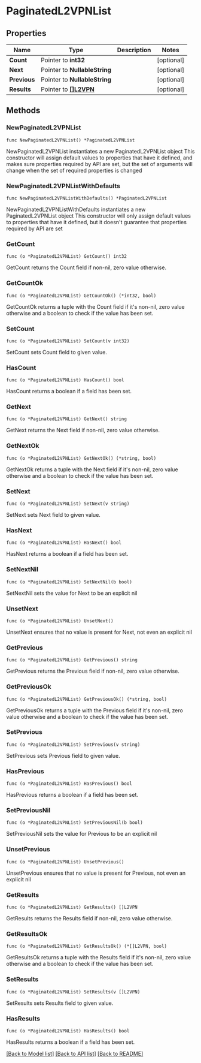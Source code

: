 # PaginatedL2VPNList

## Properties

Name | Type | Description | Notes
------------ | ------------- | ------------- | -------------
**Count** | Pointer to **int32** |  | [optional] 
**Next** | Pointer to **NullableString** |  | [optional] 
**Previous** | Pointer to **NullableString** |  | [optional] 
**Results** | Pointer to [**[]L2VPN**](L2VPN.md) |  | [optional] 

## Methods

### NewPaginatedL2VPNList

`func NewPaginatedL2VPNList() *PaginatedL2VPNList`

NewPaginatedL2VPNList instantiates a new PaginatedL2VPNList object
This constructor will assign default values to properties that have it defined,
and makes sure properties required by API are set, but the set of arguments
will change when the set of required properties is changed

### NewPaginatedL2VPNListWithDefaults

`func NewPaginatedL2VPNListWithDefaults() *PaginatedL2VPNList`

NewPaginatedL2VPNListWithDefaults instantiates a new PaginatedL2VPNList object
This constructor will only assign default values to properties that have it defined,
but it doesn't guarantee that properties required by API are set

### GetCount

`func (o *PaginatedL2VPNList) GetCount() int32`

GetCount returns the Count field if non-nil, zero value otherwise.

### GetCountOk

`func (o *PaginatedL2VPNList) GetCountOk() (*int32, bool)`

GetCountOk returns a tuple with the Count field if it's non-nil, zero value otherwise
and a boolean to check if the value has been set.

### SetCount

`func (o *PaginatedL2VPNList) SetCount(v int32)`

SetCount sets Count field to given value.

### HasCount

`func (o *PaginatedL2VPNList) HasCount() bool`

HasCount returns a boolean if a field has been set.

### GetNext

`func (o *PaginatedL2VPNList) GetNext() string`

GetNext returns the Next field if non-nil, zero value otherwise.

### GetNextOk

`func (o *PaginatedL2VPNList) GetNextOk() (*string, bool)`

GetNextOk returns a tuple with the Next field if it's non-nil, zero value otherwise
and a boolean to check if the value has been set.

### SetNext

`func (o *PaginatedL2VPNList) SetNext(v string)`

SetNext sets Next field to given value.

### HasNext

`func (o *PaginatedL2VPNList) HasNext() bool`

HasNext returns a boolean if a field has been set.

### SetNextNil

`func (o *PaginatedL2VPNList) SetNextNil(b bool)`

 SetNextNil sets the value for Next to be an explicit nil

### UnsetNext
`func (o *PaginatedL2VPNList) UnsetNext()`

UnsetNext ensures that no value is present for Next, not even an explicit nil
### GetPrevious

`func (o *PaginatedL2VPNList) GetPrevious() string`

GetPrevious returns the Previous field if non-nil, zero value otherwise.

### GetPreviousOk

`func (o *PaginatedL2VPNList) GetPreviousOk() (*string, bool)`

GetPreviousOk returns a tuple with the Previous field if it's non-nil, zero value otherwise
and a boolean to check if the value has been set.

### SetPrevious

`func (o *PaginatedL2VPNList) SetPrevious(v string)`

SetPrevious sets Previous field to given value.

### HasPrevious

`func (o *PaginatedL2VPNList) HasPrevious() bool`

HasPrevious returns a boolean if a field has been set.

### SetPreviousNil

`func (o *PaginatedL2VPNList) SetPreviousNil(b bool)`

 SetPreviousNil sets the value for Previous to be an explicit nil

### UnsetPrevious
`func (o *PaginatedL2VPNList) UnsetPrevious()`

UnsetPrevious ensures that no value is present for Previous, not even an explicit nil
### GetResults

`func (o *PaginatedL2VPNList) GetResults() []L2VPN`

GetResults returns the Results field if non-nil, zero value otherwise.

### GetResultsOk

`func (o *PaginatedL2VPNList) GetResultsOk() (*[]L2VPN, bool)`

GetResultsOk returns a tuple with the Results field if it's non-nil, zero value otherwise
and a boolean to check if the value has been set.

### SetResults

`func (o *PaginatedL2VPNList) SetResults(v []L2VPN)`

SetResults sets Results field to given value.

### HasResults

`func (o *PaginatedL2VPNList) HasResults() bool`

HasResults returns a boolean if a field has been set.


[[Back to Model list]](../README.md#documentation-for-models) [[Back to API list]](../README.md#documentation-for-api-endpoints) [[Back to README]](../README.md)


